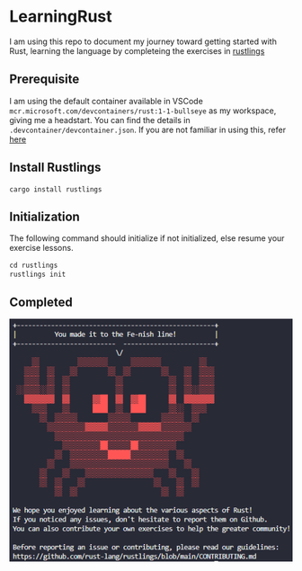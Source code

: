 # LearningRust

I am using this repo to document my journey toward getting started with Rust, learning the language by completeing the exercises in [rustlings](https://github.com/rust-lang/rustlings])

## Prerequisite
I am using the default container available in VSCode `mcr.microsoft.com/devcontainers/rust:1-1-bullseye` as my workspace, giving me a headstart. You can find the details in `.devcontainer/devcontainer.json`. If you are not familiar in using this, refer [here](https://code.visualstudio.com/docs/devcontainers/containers)

## Install Rustlings

```
cargo install rustlings
```

## Initialization
The following command should initialize if not initialized, else resume your exercise lessons.

```
cd rustlings
rustlings init
```

## Completed
![Fe-nish line!](image.png)